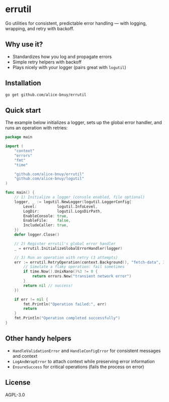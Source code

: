 # errutil

Go utilities for consistent, predictable error handling — with logging, wrapping, and retry with backoff.

## Why use it?
- Standardizes how you log and propagate errors
- Simple retry helpers with backoff
- Plays nicely with your logger (pairs great with `logutil`)

## Installation
```sh
go get github.com/alice-bnuy/errutil
```

## Quick start
The example below initializes a logger, sets up the global error handler, and runs an operation with retries:

```go
package main

import (
    "context"
    "errors"
    "fmt"
    "time"

    "github.com/alice-bnuy/errutil"
    "github.com/alice-bnuy/logutil"
)

func main() {
    // 1) Initialize a logger (console enabled, file optional)
    logger, _ := logutil.NewLogger(logutil.LoggerConfig{
        Level:         logutil.InfoLevel,
        LogDir:        logutil.LogsDirPath,
        EnableConsole: true,
        EnableFile:    false,
        IncludeCaller: true,
    })
    defer logger.Close()

    // 2) Register errutil's global error handler
    _ = errutil.InitializeGlobalErrorHandler(logger)

    // 3) Run an operation with retry (3 attempts)
    err := errutil.RetryOperation(context.Background(), "fetch-data", 3, func() error {
        // Simulate a flaky operation: fail sometimes
        if time.Now().UnixNano()%3 != 0 {
            return errors.New("transient network error")
        }
        return nil // success!
    })

    if err != nil {
        fmt.Println("Operation failed:", err)
        return
    }
    fmt.Println("Operation completed successfully")
}
```

## Other handy helpers
- `HandleValidationError` and `HandleConfigError` for consistent messages and context
- `LogAndWrapError` to attach context while preserving error information
- `EnsureSuccess` for critical operations (fails the process on error)

## License
AGPL-3.0
